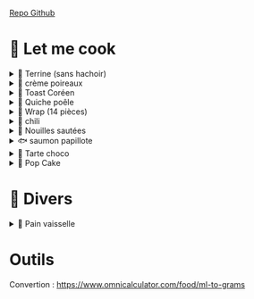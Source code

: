 [Repo Github](https://github.com/Iron-Wolf/Iron-Wolf.github.io/tree/master/recipe)

# 🍳 Let me cook
<details markdown="1">
<summary>🥖 Terrine (sans hachoir)</summary>

- 🌐 <https://philippe-etchebest.com/pate-maison/>
- 🥣 tremper la mie de pain (sans croûte) dans du lait
- 🔪 émincer
  - échalotes (25g)
  - persil / estragon / ...
  - poitrine de porc (200g)
  - foie de porc
  - mie de pain
  - 1 oeuf
  - sel / poivre
  - cognac / porto
- 👉 pasteuriser les bocaux dans l'eau bouillante
- 👉 remplir les bocaux (lorier, thym, terrine)
- 🔥 cuison bain-marie ⏲️ 3h
  - laisser refroidire
  - sécher l'opercule (pour éviter la rouille)
  - conservation 12 mois

</details>


<details markdown="1">
<summary>🥣 crème poireaux</summary>

- 🌐 <https://fan2recettes.fr/creme-vert-de-poireau>
- 🔥 cuire le vert ⏲️ 10min (eau bouillante)
- 🔁 mixer
  - poireau
  - jus citron 🥄🥄🥄
  - crème 🥄🥄🥄🥄🥄 (ou lait)
  - chèvre frais 🥄
  - oignon rouge (1/4)
  - huile parfumée
  - sel / épices

</details>


<details markdown="1">
<summary>🥪 Toast Coréen</summary>

- 🌐 <https://www.maangchi.com/recipe/street-toast>
- 🔁 couper et mélanger
  - carotte
  - choux
  - oigons
  - oeuf (1 par toast)
- 🔥 cuire la galette à la poêle (maximum de beurre) ⏲️ 3min par face
  - faire une forme carrée, pendant la cuison
- 🔥 cuire le pain de mie ⏲️ 1min par face
- 👉 former le toat avec sauces au choix

</details>


<details markdown="1">
<summary>🍕 Quiche poêle</summary>

- 🌐 <https://lasaisonencuisine.com/recette-rapide-pate-brisee-maison/>
- 🌐 <https://pizzaalmaestro.fr/quiche-a-la-poele-express/>
- 👉 patte (4 personnes)
  - farine (200g / 330ml)
  - beurre (100g)
  - sel
  - 👉 mélanger
  - 👉 ajouter eau (5cl) (boule non collante)
  - laisser reposer ⏲️ 30min (au frigo pour la travailler facilement)
  - puis, abaisser la patte (à congeler si besoin)
- appareil
  - 4 oeufs
  - lait ou crème fraiche (20/30cl)
  - lardons, oignons, ...
- 🔥 cuire patte à feu doux avec couvercle (3min)
- 👉 retourner la patte (pas obligatoire, surtout si la patte est rattée)
  - ajouter la garniture crue
  - verser l'appareil et laisser cuire avec couvercle

</details>


<details markdown="1">
<summary>🌯 Wrap (14 pièces)</summary>

- 🌐 
- 🔁 mélanger
  - farine (650g)
  - levure chimique 🥄
  - sel 🥄
  - lait (37cl)
  - huile (12cl)
- laisser reposer ⏲️ 30min (température ambiante)
- abaisser des pâtons de 80g
- congelage possible entre feuille sulfurisé

</details>


<details markdown="1">
<summary>🍲 chili</summary>

- 🌐 
- 👉 faire tremper les haricot toute la nuit
- 🔥 faire cuire les haricot à l'eau (1h)
- 🔥 cuire le riz dans l'eau des haricots
- 🔥 cuire les légumes à côté

</details>


<details markdown="1">
<summary>🍜 Nouilles sautées</summary>

- 🌐 <https://missclaudine.fr/recettes/comment-reussir-des-nouilles-sautees-maison-savoureuses-et-simples/>
- 🌐 <https://www.papillesetpupilles.fr/2024/06/nouilles-sautees-sauce-soja-une-recette-chinoise-facile.html/>
- 🌐 <https://ohmonbento.com/yakisoba-les-nouilles-grillees-a-la-japonaise/#Nouilles_sautees_Yakisoba/>
- 🌐 <https://www.cuisinelolo.fr/2023/05/16/nouilles-sautees-aux-legumes/>
- 👉 marinade (pour viande ou légumes) :
  -  4CS sauce soja
  -  2CS mirin ou 2CS sauce huitre
  -  (1CC sucre)
  -  2CS eau
- 🔥 cuire les nouilles à l'eau (stoper cuison à l'eau froide pour pas quelles collent)
- 🔥 cuire la viande (feu moyen-vif)
  - ajouter les legumes coupés finnements (⏲️ 3min)
  - ajouter les nouilles et la sauce de la marinade (⏲️ 2min)

</details>


<details markdown="1">
<summary>🐟 saumon papillote</summary>

- 🌐 
- 👉 poser pavé de saumon dans papier cuison (x2 pour bien isoler)
  - crème légère
  - oigons
  - huile d'olive
  - vinaigre balsamique
  - sel, poivre, aneth
- 🔥 ⏲️ 20min au four à 180/190 defrés

</details>


<details markdown="1">
<summary>🍫 Tarte choco</summary>

- 🔥 cuire la pate (180° ⏲️ 15min)
- 🔥 fondre le chocolat au bain-marie (200g)
- 🔁 le mélanger avec
  - crème liquide (20g)
  - oeuf (entier)
- 🔥 verser l'appareil et faire re-cuire (180° ⏲️ 15min)

</details>


<details markdown="1">
<summary>🍰 Pop Cake</summary>

- 🌐 <https://chezlours-bayonne.fr/recette-de-pop-cake-quatre-quart-au-mascarpone/>
- 🔥 fondre le chocolat (200g)
- 🔁 mélanger
  - quatre-quarts émietté
  - mascarpone (250g)
- 👉 former des boules à piquer sur un manche
- 👉 tremper dans le chocolat et laisser prendre

</details>


# 🧽 Divers
<details markdown="1">
<summary>🧼 Pain vaisselle</summary>

- 🌐 <https://www.oumnaturel.com/cake-vaisselle/>
- 🔁 mélange sec
  - Sodium Coco Sulfate (150g)
  - Sodium Cocoyl Iséthionate (25g)
  - Sodium Lauryl SulfoAcetate (25g)
  - bicarbonate de soude (5g)
- 🔁 mélange liquide
  - eau (12g)
  - vinaigre (10g)
  - jus de citron (10g)
  - huile essentielle (10 gouttes lavande, 10 gouttes Tea Tree)
- 🔥 bain-marie, jusqu'à agglomération
- 👉 mettre dans un bocal pendant que c'est chaud

</details>


# Outils
Convertion : https://www.omnicalculator.com/food/ml-to-grams

